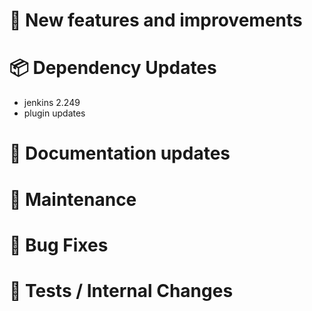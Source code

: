 # 🚀 New features and improvements

# 📦 Dependency Updates
- jenkins 2.249
- plugin updates

# 📝 Documentation updates

# 👻 Maintenance

# 🐛 Bug Fixes

# 🚦 Tests / Internal Changes
